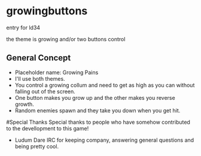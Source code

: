 # growingbuttons
entry for ld34

the theme is growing and/or two buttons control

## General Concept
* Placeholder name: Growing Pains
* I'll use both themes.
* You control a growing collum and need to get as high as you can without falling out of the screen.
* One button makes you grow up and the other makes you reverse growth.
* Random enemies spawn and they take you down when you get hit.

#Special Thanks
Special thanks to people who have somehow contributed to the devellopment to this game!

* Ludum Dare IRC for keeping company, answering general questions and being pretty cool.